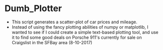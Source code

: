 # Dumb_Plotter
- This script generates a scatter-plot of car prices and mileage.
- Instead of using the fancy plotting abilities of numpy or matplotlib, I wanted to see if I could create a simple text-based plotting tool, and use it to find some good deals on Porsche 911's currently for sale on Craigslist in the SFBay area (8-10-2017)
